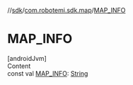 //[sdk](../../index.md)/[com.robotemi.sdk.map](index.md)/[MAP_INFO](-m-a-p_-i-n-f-o.md)



# MAP_INFO  
[androidJvm]  
Content  
const val [MAP_INFO](-m-a-p_-i-n-f-o.md): [String](https://kotlinlang.org/api/latest/jvm/stdlib/kotlin/-string/index.html)  



